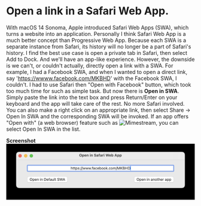 #  Open a link in a Safari Web App.

With macOS 14 Sonoma, Apple introduced Safari Web Apps (SWA), which turns a website into an application. Personally I think Safari Web App is a much better concept than Progressive Web App. Because each SWA is a separate instance from Safari, its history will no longer be a part of Safari's history. I find the best use case is open a private tab in Safari, then select Add to Dock. And we'll have an app-like experience.
However, the downside is we can't, or couldn't actually, directly open a link with a SWA. For example, I had a Facebook SWA, and when I wanted to open a direct link, say 'https://wwww.facebook.com/MKBHD' with the Facebook SWA, I couldn't. I had to use Safari then "Open with Facebook" button, which took too much time for such as simple task. But now there is **Open in SWA**. Simply paste the link into the text box and press Return/Enter on your keyboard and the app will take care of the rest. No more Safari involved.
You can also make a right click on an appropriate link, then select Share → Open In SWA and the corresponding SWA will be invoked.
If an app offers "Open with" (a web browser) feature such as ![Mimestream](https://mimestream.com/), you can select Open In SWA in the list.

**Screenshot**
![Screenshot](Screenshot.png)
